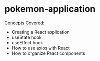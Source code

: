 # pokemon-application

Concepts Covered:

- Creating a React application
- useState hook
- useEffect hook
- How to use axios with React
- How to organize React components